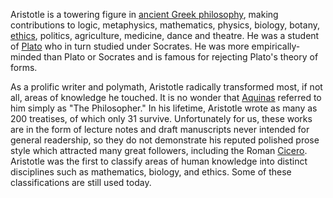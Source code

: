 Aristotle is a towering figure in [ancient Greek philosophy](http://www.iep.utm.edu/greekphi/), making contributions to logic, metaphysics, mathematics, physics, biology, botany, [ethics](http://www.iep.utm.edu/ethics/), politics, agriculture, medicine, dance and theatre. He was a student of [Plato](http://www.iep.utm.edu/plato/) who in turn studied under Socrates. He was more empirically-minded than Plato or Socrates and is famous for rejecting Plato's theory of forms.

As a prolific writer and polymath, Aristotle radically transformed most, if not all, areas of knowledge he touched. It is no wonder that [Aquinas](http://www.iep.utm.edu/aquinas/) referred to him simply as "The Philosopher." In his lifetime, Aristotle wrote as many as 200 treatises, of which only 31 survive. Unfortunately for us, these works are in the form of lecture notes and draft manuscripts never intended for general readership, so they do not demonstrate his reputed polished prose style which attracted many great followers, including the Roman [Cicero](http://www.iep.utm.edu/cicero/). Aristotle was the first to classify areas of human knowledge into distinct disciplines such as mathematics, biology, and ethics. Some of these classifications are still used today.